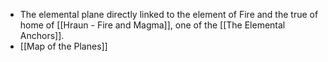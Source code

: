 - The elemental plane directly linked to the element of Fire and the true of home of [[Hraun - Fire and Magma]], one of the [[The Elemental Anchors]].
- [[Map of the Planes]]